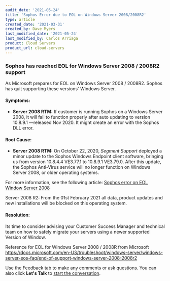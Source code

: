 ```yaml
---
audit_date: '2021-05-24'
title: 'Sophos Error due to EOL on Windows Server 2008/2008R2'
type: article
created_date: '2021-03-31'
created_by: Dave Myers
last_modified_date: '2021-05-24'
last_modified_by: Carlos Arriaga
product: Cloud Servers
product_url: cloud-servers
---
```

### Sophos has reached EOL for Windows Server 2008 / 2008R2 support
As Microsoft prepares for EOL on Windows Server 2008 / 2008R2. Sophos has quit supporting these versions' Windows Server.
#### Symptoms:

- **Server 2008 RTM:** If customer is running Sophos on a Windows Server 2008, it will fail to function properly after auto updating to version 10.8.9.1 &mdash;released Nov 2020.  It might create an error with the Sophos DLL error.
#### Root Cause:

- **Server 2008 RTM:** On October 22, 2020, *Segment Support* deployed a minor update to the Sophos Windows Endpoint client software, bringing us from version 10.8.4.4 VE3.77.1 to 10.8.9.1 VE3.79.0. After this update, the Sophos Anti-Virus service will no longer function on Windows Server 2008, or older operating systems. 

For more information, see the following article: <a href="/support/how-to/sophos-error-on-EOL-Windows-Server-2008">Sophos error on EOL Window Server 2008</a>


Server 2008 R2: From the 01st February 2021 all data, product updates and new installations will be blocked on this operating system. 
#### Resolution:
Its time to consider advising your Customer Success Manager and technical team on how to safely migrate your servers using a newer supported Version of Window.

Reference for EOL for Windows Server 2008 / 2008R from Microsoft
https://docs.microsoft.com/en-US/troubleshoot/windows-server/windows-server-eos-faq/end-of-support-windows-server-2008-2008r2

Use the Feedback tab to make any comments or ask questions. You can also click
**Let's Talk** to [start the conversation](https://www.rackspace.com/). 
